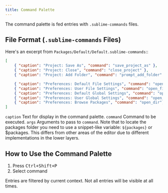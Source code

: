 ```yaml
---
title: Command Palette
---
```


The command palette is fed entries with `.sublime-commands` files.


## File Format (`.sublime-commands` Files)

Here's an excerpt from `Packages/Default/Default.sublime-commands`::

```json
[
    { "caption": "Project: Save As", "command": "save_project_as" },
    { "caption": "Project: Close", "command": "close_project" },
    { "caption": "Project: Add Folder", "command": "prompt_add_folder" },

    { "caption": "Preferences: Default File Settings", "command": "open_file", "args": {"file": "${packages}/Default/Base File.sublime-settings"} },
    { "caption": "Preferences: User File Settings", "command": "open_file", "args": {"file": "${packages}/User/Base File.sublime-settings"} },
    { "caption": "Preferences: Default Global Settings", "command": "open_file", "args": {"file": "${packages}/Default/Global.sublime-settings"} },
    { "caption": "Preferences: User Global Settings", "command": "open_file", "args": {"file": "${packages}/User/Global.sublime-settings"} },
    { "caption": "Preferences: Browse Packages", "command": "open_dir", "args": {"dir": "$packages"} }
]
```

`caption`
   Text for display in the command palette.
`command`
   Command to be executed.
`args`
   Arguments to pass to `command`. Note that to locate the packages folder
   you need to use a snippet-like variable: `${packages}` or $packages. This
   differs from other areas of the editor due to different implementations in
   the lower layers.


## How to Use the Command Palette

1. Press <kbd>Ctrl+Shift+P</kbd>
1. Select command

Entries are filtered by current context. Not all entries will be visible at all
times.
